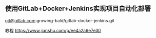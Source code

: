 ## 使用GitLab+Docker+Jenkins实现项目自动化部署

git@gitlab.com:growing-bald/gitlab-docker-jenkins.git

教程
https://www.jianshu.com/p/ee4a2a9e7e30